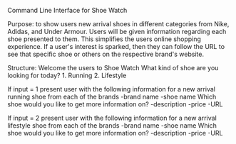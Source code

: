 Command Line Interface for Shoe Watch

Purpose: to show users new arrival shoes in different categories from Nike, Adidas, and Under Armour. Users will be given information regarding each shoe presented to them. This simplifies the users online shopping experience. If a user's interest is sparked, then they can follow the URL to see that specific shoe or others on the respective brand's website.

Structure:
  Welcome the users to Shoe Watch
    What kind of shoe are you looking for today?
      1. Running
      2. Lifestyle

  If input = 1
    present user with the following information for a new arrival running shoe from each of the brands
      -brand name
      -shoe name
        Which shoe would you like to get more information on?
          -description
          -price
          -URL

  If input = 2
    present user with the following information for a new arrival lifestyle shoe from each of the brands
      -brand name
      -shoe name
          Which shoe would you like to get more information on?
            -description
            -price
            -URL
